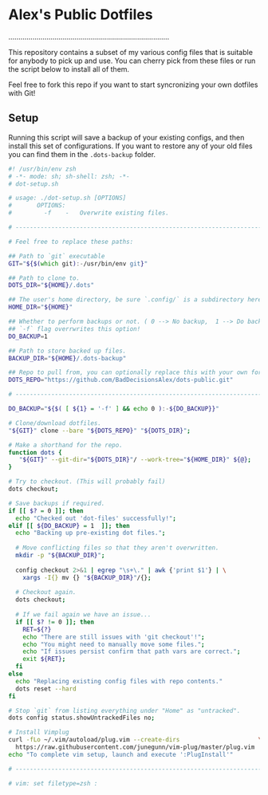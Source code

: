 Alex's Public Dotfiles
=======================
................................................................................

This repository contains a subset of my various config files that is suitable
for anybody to pick up and use. You can cherry pick from these files or run the
script below to install all of them.

Feel free to fork this repo if you want to start syncronizing your own dotfiles
with Git!


Setup
------
Running this script will save a backup of your existing configs, and then
install this set of configurations. If you want to restore any of your old
files you can find them in the `.dots-backup` folder.

```zsh
#! /usr/bin/env zsh
# -*- mode: sh; sh-shell: zsh; -*-
# dot-setup.sh

# usage: ./dot-setup.sh [OPTIONS]
#       OPTIONS:
#         -f    -   Overwrite existing files.

# ---------------------------------------------------------------------------- #

# Feel free to replace these paths:

## Path to `git` executable
GIT="${$(which git):-/usr/bin/env git}"

## Path to clone to.
DOTS_DIR="${HOME}/.dots"

## The user's home directory, be sure `.config/` is a subdirectory here.
HOME_DIR="${HOME}"

## Whether to perform backups or not. ( 0 --> No backup,  1 --> Do backup )
## `-f` flag overrwrites this option!
DO_BACKUP=1

## Path to store backed up files.
BACKUP_DIR="${HOME}/.dots-backup"

## Repo to pull from, you can optionally replace this with your own fork.
DOTS_REPO="https://github.com/BadDecisionsAlex/dots-public.git"

# ---------------------------------------------------------------------------- #

DO_BACKUP="${$( [ ${1} = '-f' ] && echo 0 ):-${DO_BACKUP}}"

# Clone/download dotfiles.
"${GIT}" clone --bare "${DOTS_REPO}" "${DOTS_DIR}";

# Make a shorthand for the repo.
function dots {
   "${GIT}" --git-dir="${DOTS_DIR}"/ --work-tree="${HOME_DIR}" ${@};
}

# Try to checkout. (This will probably fail)
dots checkout;

# Save backups if required.
if [[ $? = 0 ]]; then
  echo "Checked out 'dot-files' successfully!";
elif [[ ${DO_BACKUP} = 1  ]]; then
  echo "Backing up pre-existing dot files.";
  
  # Move conflicting files so that they aren't overwritten.
  mkdir -p "${BACKUP_DIR}";
  
  config checkout 2>&1 | egrep "\s+\." | awk {'print $1'} | \
    xargs -I{} mv {} "${BACKUP_DIR}"/{};
  
  # Checkout again.
  dots checkout;
  
  # If we fail again we have an issue...
  if [[ $? != 0 ]]; then
    RET=${?}
    echo "There are still issues with 'git checkout'!";
    echo "You might need to manually move some files.";
    echo "If issues persist confirm that path vars are correct.";
    exit ${RET};
  fi
else
  echo "Replacing existing config files with repo contents."
  dots reset --hard
fi

# Stop `git` from listing everything under "Home" as "untracked".
dots config status.showUntrackedFiles no;

# Install Vimplug
curl -fLo ~/.vim/autoload/plug.vim --create-dirs                      \
  https://raw.githubusercontent.com/junegunn/vim-plug/master/plug.vim
echo "To complete vim setup, launch and execute ':PlugInstall'"

# ---------------------------------------------------------------------------- #

# vim: set filetype=zsh :
```
